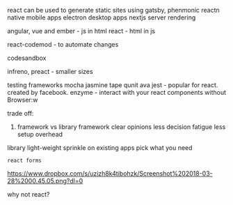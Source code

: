 react can be used to generate static sites using gatsby, phenmonic
reactn native mobile apps
electron desktop apps
nextjs server rendering

angular, vue and ember - js in html
react - html in js

react-codemod - to automate changes

codesandbox


infreno, preact - smaller sizes

testing frameworks
 mocha
 jasmine
 tape
 qunit
 ava
 jest - popular for react. created by facebook.
 enzyme - interact with your react components without Browser:w


trade off:
1) framework vs library
  framework
    clear opinions
    less decision fatigue
    less setup overhead

  library
    light-weight
    sprinkle on existing apps
    pick what you need

    react forms
https://www.dropbox.com/s/uzizh8k4tibohzk/Screenshot%202018-03-28%2000.45.05.png?dl=0

why not react?

